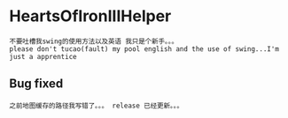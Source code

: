 # HeartsOfIronIIIHelper
    不要吐槽我swing的使用方法以及英语 我只是个新手。。。
    please don't tucao(fault) my pool english and the use of swing...I'm just a apprentice
    
## Bug fixed
    之前地图缓存的路径我写错了。。。 release 已经更新。。。
